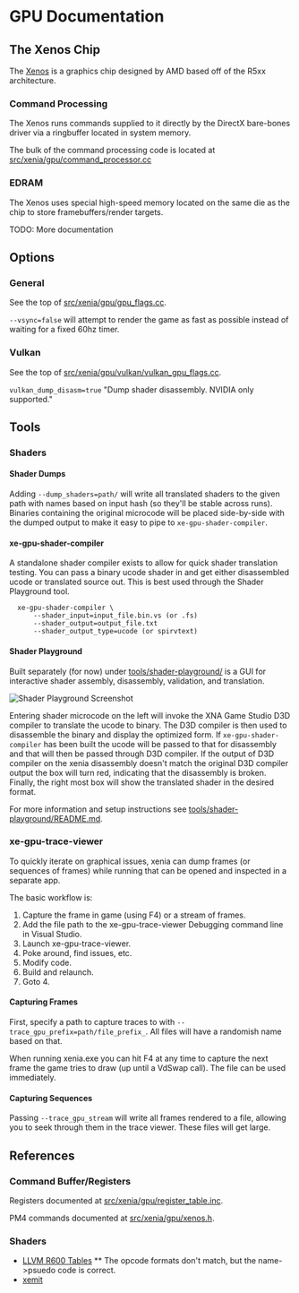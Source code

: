 # GPU Documentation

## The Xenos Chip

The [Xenos](https://en.wikipedia.org/wiki/Xenos_\(graphics_chip\)) is a graphics
chip designed by AMD based off of the R5xx architecture.

### Command Processing

The Xenos runs commands supplied to it directly by the DirectX bare-bones driver
via a ringbuffer located in system memory.

The bulk of the command processing code is located at
[src/xenia/gpu/command_processor.cc](../src/xenia/gpu/command_processor.cc)

### EDRAM

The Xenos uses special high-speed memory located on the same die as the chip to 
store framebuffers/render targets.

TODO: More documentation

## Options

### General

See the top of [src/xenia/gpu/gpu_flags.cc](../src/xenia/gpu/gpu_flags.cc).

`--vsync=false` will attempt to render the game as fast as possible instead of
waiting for a fixed 60hz timer.

### Vulkan

See the top of [src/xenia/gpu/vulkan/vulkan_gpu_flags.cc](../src/xenia/vulkan/vulkan_gpu_flags.cc).

`vulkan_dump_disasm=true` "Dump shader disassembly. NVIDIA only supported."

## Tools

### Shaders

#### Shader Dumps

Adding `--dump_shaders=path/` will write all translated shaders to the given
path with names based on input hash (so they'll be stable across runs).
Binaries containing the original microcode will be placed side-by-side with
the dumped output to make it easy to pipe to `xe-gpu-shader-compiler`.

#### xe-gpu-shader-compiler

A standalone shader compiler exists to allow for quick shader translation
testing. You can pass a binary ucode shader in and get either disassembled
ucode or translated source out. This is best used through the Shader
Playground tool.

```
  xe-gpu-shader-compiler \
      --shader_input=input_file.bin.vs (or .fs)
      --shader_output=output_file.txt
      --shader_output_type=ucode (or spirvtext)
```

#### Shader Playground

Built separately (for now) under [tools/shader-playground/](../tools/shader-playground/)
is a GUI for interactive shader assembly, disassembly, validation, and
translation.

![Shader Playground Screenshot](images/shader_playground.png?raw=true)

Entering shader microcode on the left will invoke the XNA Game Studio
D3D compiler to translate the ucode to binary. The D3D compiler is then
used to disassemble the binary and display the optimized form. If
`xe-gpu-shader-compiler` has been built the ucode will be passed to that
for disassembly and that will then be passed through D3D compiler. If
the output of D3D compiler on the xenia disassembly doesn't match the
original D3D compiler output the box will turn red, indicating that the
disassembly is broken. Finally, the right most box will show the
translated shader in the desired format.

For more information and setup instructions see
[tools/shader-playground/README.md](../tools/shader-playground/README.md).

### xe-gpu-trace-viewer

To quickly iterate on graphical issues, xenia can dump frames (or sequences of
frames) while running that can be opened and inspected in a separate app.

The basic workflow is:

1. Capture the frame in game (using F4) or a stream of frames.
2. Add the file path to the xe-gpu-trace-viewer Debugging command line in
Visual Studio.
3. Launch xe-gpu-trace-viewer.
4. Poke around, find issues, etc.
5. Modify code.
6. Build and relaunch.
7. Goto 4.

#### Capturing Frames

First, specify a path to capture traces to with
`--trace_gpu_prefix=path/file_prefix_`. All files will have a randomish name
based on that.

When running xenia.exe you can hit F4 at any time to capture the next frame the
game tries to draw (up until a VdSwap call). The file can be used immediately.

#### Capturing Sequences

Passing `--trace_gpu_stream` will write all frames rendered to a file, allowing
you to seek through them in the trace viewer. These files will get large.

## References

### Command Buffer/Registers

Registers documented at [src/xenia/gpu/register_table.inc](../src/xenia/gpu/register_table.inc).

PM4 commands documented at [src/xenia/gpu/xenos.h](../src/xenia/gpu/xenos.h#L521).

### Shaders

* [LLVM R600 Tables](https://llvm.org/viewvc/llvm-project/llvm/trunk/lib/Target/AMDGPU/R600Instructions.td)
** The opcode formats don't match, but the name->psuedo code is correct.
* [xemit](https://github.com/gligli/libxemit/blob/master/xemitops.c)
